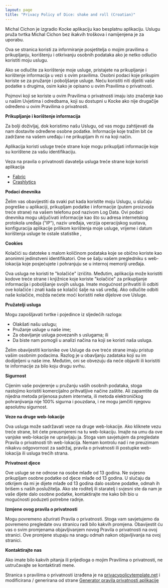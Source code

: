 ```yaml
---
layout: page
title: "Privacy Policy of Dice: shake and roll (Croatian)"
---
```


Michal Cichon je izgradio Kocke aplikaciju kao besplatnu aplikaciju. Uslugu pruža tvrtka Michal Cichon bez ikakvih troškova i namijenjena je za uporabu.

Ova se stranica koristi za informiranje posjetitelja o mojim pravilima o prikupljanju, korištenju i otkrivanju osobnih podataka ako je netko odlučio koristiti moju uslugu.

Ako se odlučite za korištenje moje usluge, pristajete na prikupljanje i korištenje informacija u vezi s ovim pravilima. Osobni podaci koje prikupim koriste se za pružanje i poboljšanje usluge. Neću koristiti niti dijeliti vaše podatke s drugima, osim kako je opisano u ovim Pravilima o privatnosti.

Pojmovi koji se koriste u ovim Pravilima o privatnosti imaju isto značenje kao u našim Uvjetima i odredbama, koji su dostupni u Kocke ako nije drugačije određeno u ovim Pravilima o privatnosti.

**Prikupljanje i korištenje informacija**

Za bolji doživljaj, dok koristimo našu Uslugu, od vas mogu zahtijevati da nam dostavite određene osobne podatke. Informacije koje tražim bit će zadržane na vašem uređaju i ne prikupljam ih ni na koji način.

Aplikacija koristi usluge treće strane koje mogu prikupljati informacije koje su korištene za vašu identifikaciju.

Veza na pravila o privatnosti davatelja usluga treće strane koje koristi aplikacija

* [Fabric](https://fabric.io/privacy)
* [Crashlytics](https://try.crashlytics.com/terms/privacy-policy.pdf)

**Podaci dnevnika**

Želim vas obavijestiti da svaki put kada koristite moju Uslugu, u slučaju pogreške u aplikaciji, prikupljam podatke i informacije (putem proizvoda treće strane) na vašem telefonu pod nazivom Log Data. Ovi podaci dnevnika mogu uključivati ​​informacije kao što su adresa internetskog protokola uređaja ("IP"), naziv uređaja, verzija operacijskog sustava, konfiguracija aplikacije prilikom korištenja moje usluge, vrijeme i datum korištenja usluge te ostale statistike ,

**Cookies**

Kolačići su datoteke s malom količinom podataka koje se obično koriste kao anonimni jedinstveni identifikatori. One se šalju vašem pregledniku s web-lokacija koje posjećujete i pohranjuju se u internoj memoriji uređaja.

Ova usluga ne koristi te "kolačiće" izričito. Međutim, aplikacija može koristiti kodove treće strane i knjižnice koje koriste "kolačiće" za prikupljanje informacija i poboljšanje svojih usluga. Imate mogućnost prihvatiti ili odbiti ove kolačiće i znati kada se kolačić šalje na vaš uređaj. Ako odlučite odbiti naše kolačiće, možda nećete moći koristiti neke dijelove ove Usluge.

**Pružatelji usluga**

Mogu zapošljavati tvrtke i pojedince iz sljedećih razloga:

* Olakšati našu uslugu;
* Pružanje usluge u naše ime;
* Za obavljanje usluga povezanih s uslugama; ili
* Da biste nam pomogli u analizi načina na koji se koristi naša usluga.

Želim obavijestiti korisnike ove Usluge da ove treće strane imaju pristup vašim osobnim podacima. Razlog je u obavljanju zadataka koji su im dodijeljeni u naše ime. Međutim, oni se obvezuju da neće objaviti ili koristiti te informacije za bilo koju drugu svrhu.

**Sigurnost**

Cijenim vaše povjerenje u pružanju vaših osobnih podataka, stoga nastojimo koristiti komercijalno prihvatljive načine zaštite. Ali zapamtite da nijedna metoda prijenosa putem interneta, ili metoda elektroničkog pohranjivanja nije 100% sigurna i pouzdana, i ne mogu jamčiti njegovu apsolutnu sigurnost.

**Veze na druge web-lokacije**

Ova usluga može sadržavati veze na druge web-lokacije. Ako kliknete vezu treće strane, bit ćete preusmjereni na tu web-lokaciju. Imajte na umu da ove vanjske web-lokacije ne upravljaju ja. Stoga vam savjetujem da pregledate Pravila o privatnosti tih web-lokacija. Nemam kontrolu nad i ne preuzimam nikakvu odgovornost za sadržaj, pravila o privatnosti ili postupke web-lokacija ili usluga trećih strana.

**Privatnost djece**

Ove usluge se ne odnose na osobe mlađe od 13 godina. Ne svjesno prikupljam osobne podatke od djece mlađe od 13 godina. U slučaju da otkrijem da mi je dijete mlađe od 13 godina dalo osobne podatke, odmah ih brišem s naših poslužitelja. Ako ste roditelj ili staratelj i svjesni ste da nam je vaše dijete dalo osobne podatke, kontaktirajte me kako bih bio u mogućnosti poduzeti potrebne radnje.

**Izmjene ovog pravila o privatnosti**

Mogu povremeno ažurirati Pravila o privatnosti. Stoga vam savjetujemo da povremeno pregledate ovu stranicu radi bilo kakvih promjena. Obavijestit ću vas o svim promjenama objavljivanjem novog Pravila o privatnosti na ovoj stranici. Ove promjene stupaju na snagu odmah nakon objavljivanja na ovoj stranici.

**Kontaktirajte nas**

Ako imate bilo kakvih pitanja ili prijedloga o mojim Pravilima o privatnosti, ne ustručavajte se kontaktirati mene.

Stranica s pravilima o privatnosti izrađena je na [privacypolicytemplate.net](https://privacypolicytemplate.net) i modificirana / generirana od strane [Generator pravila privatnosti aplikacije](https://app-privacy-policy-generator.firebaseapp.com/)
